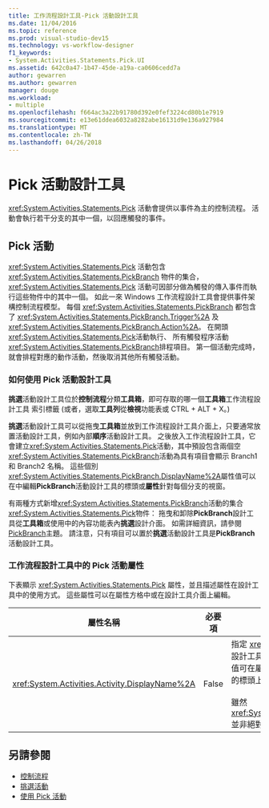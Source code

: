 ```yaml
---
title: 工作流程設計工具-Pick 活動設計工具
ms.date: 11/04/2016
ms.topic: reference
ms.prod: visual-studio-dev15
ms.technology: vs-workflow-designer
f1_keywords:
- System.Activities.Statements.Pick.UI
ms.assetid: 642c0a47-1b47-45de-a19a-ca0606cedd7a
author: gewarren
ms.author: gewarren
manager: douge
ms.workload:
- multiple
ms.openlocfilehash: f664ac3a22b91780d392e0fef3224cd80b1e7919
ms.sourcegitcommit: e13e61ddea6032a8282abe16131d9e136a927984
ms.translationtype: MT
ms.contentlocale: zh-TW
ms.lasthandoff: 04/26/2018
---
```

# <a name="pick-activity-designer"></a>Pick 活動設計工具

<xref:System.Activities.Statements.Pick> 活動會提供以事件為主的控制流程。 活動會執行若干分支的其中一個，以回應觸發的事件。

## <a name="the-pick-activity"></a>Pick 活動

<xref:System.Activities.Statements.Pick> 活動包含 <xref:System.Activities.Statements.PickBranch> 物件的集合，<xref:System.Activities.Statements.Pick> 活動可因部分做為觸發的傳入事件而執行這些物件中的其中一個。 如此一來 Windows 工作流程設計工具會提供事件架構控制流程模型。 每個 <xref:System.Activities.Statements.PickBranch> 都包含了 <xref:System.Activities.Statements.PickBranch.Trigger%2A> 及 <xref:System.Activities.Statements.PickBranch.Action%2A>。 在開頭<xref:System.Activities.Statements.Pick>活動執行、 所有觸發程序活動<xref:System.Activities.Statements.PickBranch>排程項目。 第一個活動完成時，就會排程對應的動作活動，然後取消其他所有觸發活動。

### <a name="how-to-use-the-pick-activity-designer"></a>如何使用 Pick 活動設計工具

**挑選**活動設計工具位於**控制流程**分類**工具箱**，即可存取的哪一個**工具箱**工作流程設計工具 索引標籤 (或者，選取**工具列**從**檢視**功能表或 CTRL + ALT + X。)

**挑選**活動設計工具可以從拖曳**工具箱**並放到工作流程設計工具介面上，只要通常放置活動設計工具，例如內部**順序**活動設計工具。 之後放入工作流程設計工具，它會建立<xref:System.Activities.Statements.Pick>活動，其中預設包含兩個空<xref:System.Activities.Statements.PickBranch>活動為具有項目會顯示 Branch1 和 Branch2 名稱。 這些個別<xref:System.Activities.Statements.PickBranch.DisplayName%2A>屬性值可以在中編輯**PickBranch**活動設計工具的標頭或**屬性**針對每個分支的視窗。

有兩種方式新增<xref:System.Activities.Statements.PickBranch>活動的集合<xref:System.Activities.Statements.Pick>物件： 拖曳和卸除**PickBranch**設計工具從**工具箱**或使用中的內容功能表內**挑選**設計介面。 如需詳細資訊，請參閱[PickBranch](../workflow-designer/pickbranch-activity-designer.md)主題。 請注意，只有項目可以置於**挑選**活動設計工具是**PickBranch**活動設計工具。

### <a name="pick-activity-properties-in-the-workflow-designer"></a>工作流程設計工具中的 Pick 活動屬性

下表顯示 <xref:System.Activities.Statements.Pick> 屬性，並且描述屬性在設計工具中的使用方式。 這些屬性可以在屬性方格中或在設計工具介面上編輯。

|屬性名稱|必要項|使用方式|
|-------------------|--------------|-----------|
|<xref:System.Activities.Activity.DisplayName%2A>|False|指定 <xref:System.Activities.Statements.Pick> 活動設計工具在標頭中的易記名稱。 預設值為 Pick。 此值可在屬性方格中編輯，或是直接在活動設計工具的標頭上編輯。<br /><br /> 雖然 <xref:System.Activities.Activity.DisplayName%2A> 並非絕對必要，但建議您盡量使用。|

## <a name="see-also"></a>另請參閱

- [控制流程](../workflow-designer/control-flow-activity-designers.md)
- [挑選活動](/dotnet/framework/windows-workflow-foundation/pick-activity)
- [使用 Pick 活動](/dotnet/framework/windows-workflow-foundation/samples/using-the-pick-activity)